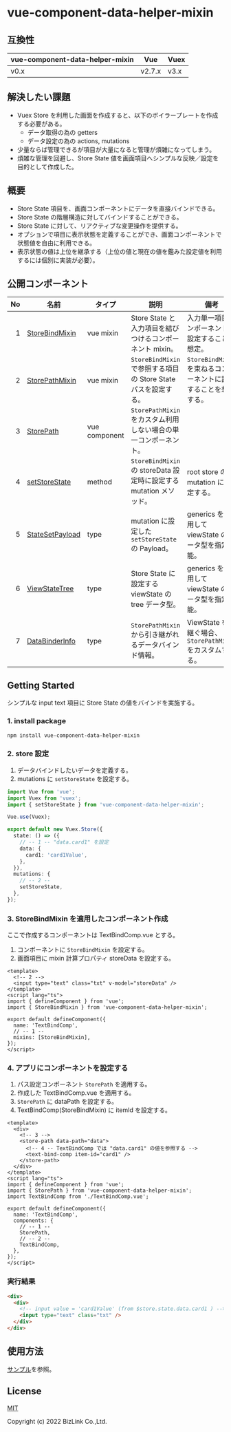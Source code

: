 # vue-component-data-helper-mixin

## 互換性

| vue-component-data-helper-mixin | Vue    | Vuex |
| ------------------------------- | ------ | ---- |
| v0.x                            | v2.7.x | v3.x |

## 解決したい課題

- Vuex Store を利用した画面を作成すると、以下のボイラープレートを作成する必要がある。
  - データ取得の為の getters
  - データ設定の為の actions, mutations
- 少量ならば管理できるが項目が大量になると管理が煩雑になってしまう。
- 煩雑な管理を回避し、Store State 値を画面項目へシンプルな反映／設定を目的として作成した。

## 概要

- Store State 項目を、画面コンポーネントにデータを直接バインドできる。
- Store State の階層構造に対してバインドすることができる。
- Store State に対して、リアクティブな変更操作を提供する。
- オプションで項目に表示状態を定義することができ、画面コンポーネントで状態値を自由に利用できる。
- 表示状態の値は上位を継承する（上位の値と現在の値を鑑みた設定値を利用するには個別に実装が必要）。

## 公開コンポーネント

|  No | 名前                                             | タイプ        | 説明                                                               | 備考                                                              |
| --: | ------------------------------------------------ | ------------- | ------------------------------------------------------------------ | ----------------------------------------------------------------- |
|   1 | [StoreBindMixin](./src/mixins/StoreBindMixin.ts) | vue mixin     | Store State と入力項目を結びつけるコンポーネント mixin。           | 入力単一項目コンポーネントに設定することを想定。                  |
|   2 | [StorePathMixin](./src/mixins/StorePathMixin.ts) | vue mixin     | `StoreBindMixin` で参照する項目の Store State パスを設定する。     | `StoreBindMixin` を束ねるコンポーネントに設定することを想定する。 |
|   3 | [StorePath](./src/components/StorePath.ts)       | vue component | `StorePathMixin` をカスタム利用しない場合の単一コンポーネント。    |                                                                   |
|   4 | [setStoreState](./src/store/StoreControl.ts)     | method        | `StoreBindMixin` の storeData 設定時に設定する mutation メソッド。 | root store の mutation に設定する。                               |
|   5 | [StateSetPayload](./src/store/StoreControl.ts)   | type          | mutation に設定した `setStoreState` の Payload。                   | generics を利用して viewState のデータ型を指定可能。              |
|   6 | [ViewStateTree](./src/store/ViewStateTree.ts)    | type          | Store State に設定する viewState の tree データ型。                | generics を利用して viewState のデータ型を指定可能。              |
|   7 | [DataBinderInfo](./src/mixins/helper.ts)         | type          | `StorePathMixin` から引き継がれるデータバインド情報。              | ViewState を引継ぐ場合、`StorePathMixin` をカスタムする。         |

## Getting Started

シンプルな input text 項目に Store State の値をバインドを実施する。

### 1. install package

```shell
npm install vue-component-data-helper-mixin
```

### 2. store 設定

1. データバインドしたいデータを定義する。
2. mutations に `setStoreState` を設定する。

```ts
import Vue from 'vue';
import Vuex from 'vuex';
import { setStoreState } from 'vue-component-data-helper-mixin';

Vue.use(Vuex);

export default new Vuex.Store({
  state: () => ({
    // -- 1 -- "data.card1" を設定
    data: {
      card1: 'card1Value',
    },
  }),
  mutations: {
    // -- 2 --
    setStoreState,
  },
});
```

### 3. StoreBindMixin を適用したコンポーネント作成

ここで作成するコンポーネントは TextBindComp.vue とする。

1. コンポーネントに `StoreBindMixin` を設定する。
2. 画面項目に mixin 計算プロパティ storeData を設定する。

```vue
<template>
  <!-- 2 -->
  <input type="text" class="txt" v-model="storeData" />
</template>
<script lang="ts">
import { defineComponent } from 'vue';
import { StoreBindMixin } from 'vue-component-data-helper-mixin';

export default defineComponent({
  name: 'TextBindComp',
  // -- 1 --
  mixins: [StoreBindMixin],
});
</script>
```

### 4. アプリにコンポーネントを設定する

1. パス設定コンポーネント `StorePath` を適用する。
2. 作成した TextBindComp.vue を適用する。
3. `StorePath` に dataPath を設定する。
4. TextBindComp(StoreBindMixin) に itemId を設定する。

```vue
<template>
  <div>
    <!-- 3 -->
    <store-path data-path="data">
      <!-- 4 -- TextBindComp では "data.card1" の値を参照する -->
      <text-bind-comp item-id="card1" />
    </store-path>
  </div>
</template>
<script lang="ts">
import { defineComponent } from 'vue';
import { StorePath } from 'vue-component-data-helper-mixin';
import TextBindComp from './TextBindComp.vue';

export default defineComponent({
  name: 'TextBindComp',
  components: {
    // -- 1 --
    StorePath,
    // -- 2 --
    TextBindComp,
  },
});
</script>
```

### 実行結果

```html
<div>
  <div>
    <!-- input value = 'card1Value' (from $store.state.data.card1 ) -->
    <input type="text" class="txt" />
  </div>
</div>
```

## 使用方法

[サンプル](./example/)を参照。

## License

[MIT](./LICENSE)

Copyright (c) 2022 BizLink Co.,Ltd.
